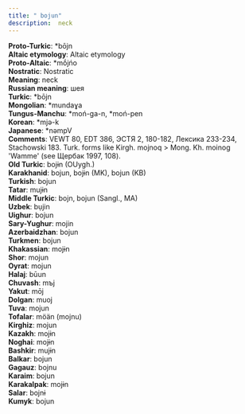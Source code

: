 ```yaml
---
title: " bojun"
description:  neck
---
```


<strong>Proto-Turkic</strong>:  *bōjn<br>
<strong>Altaic etymology</strong>:  Altaic etymology<br>
<strong> Proto-Altaic</strong>:  *mṓjńo<br>
<strong>Nostratic</strong>:  Nostratic<br>
<strong>Meaning</strong>:  neck<br>
<strong>Russian meaning</strong>:  шея<br>
<strong>Turkic</strong>:  *bōjn<br>
<strong>Mongolian</strong>:  *mundaɣa<br>
<strong>Tungus-Manchu</strong>:  *moń-ga-n, *moń-pen<br>
<strong>Korean</strong>:  *mjǝ-k<br>
<strong>Japanese</strong>:  *nǝmpV<br>
<strong>Comments</strong>:  VEWT 80, EDT 386, ЭСТЯ 2, 180-182, Лексика 233-234, Stachowski 183. Turk. forms like Kirgh. mojnoq > Mong. Kh. moinog 'Wamme' (see Щербак 1997, 108).<br>
<strong>Old Turkic</strong>:  bojɨn (OUygh.)<br>
<strong>Karakhanid</strong>:  bojun, bojɨn (MK), bojun (KB)<br>
<strong>Turkish</strong>:  bojun<br>
<strong>Tatar</strong>:  mujɨn<br>
<strong>Middle Turkic</strong>:  bojn, bojun (Sangl., MA)<br>
<strong>Uzbek</strong>:  bụjin<br>
<strong>Uighur</strong>:  bojun<br>
<strong>Sary-Yughur</strong>:  mojin<br>
<strong>Azerbaidzhan</strong>:  bojun<br>
<strong>Turkmen</strong>:  bojun<br>
<strong>Khakassian</strong>:  mojɨn<br>
<strong>Shor</strong>:  mojun<br>
<strong>Oyrat</strong>:  mojun<br>
<strong>Halaj</strong>:  būun<br>
<strong>Chuvash</strong>:  mъj<br>
<strong>Yakut</strong>:  mōj<br>
<strong>Dolgan</strong>:  muoj<br>
<strong>Tuva</strong>:  mojun<br>
<strong>Tofalar</strong>:  möän (mojnu)<br>
<strong>Kirghiz</strong>:  mojun<br>
<strong>Kazakh</strong>:  mojɨn<br>
<strong>Noghai</strong>:  mojɨn<br>
<strong>Bashkir</strong>:  mujɨn<br>
<strong>Balkar</strong>:  bojun<br>
<strong>Gagauz</strong>:  bojnu<br>
<strong>Karaim</strong>:  bojun<br>
<strong>Karakalpak</strong>:  mojɨn<br>
<strong>Salar</strong>:  bojnɨ<br>
<strong>Kumyk</strong>:  bojun<br>



